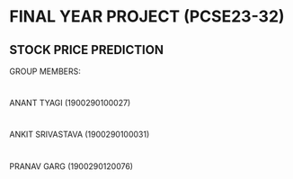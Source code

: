 # FINAL YEAR PROJECT (PCSE23-32) 

## STOCK PRICE PREDICTION 

GROUP MEMBERS:
#
ANANT TYAGI (1900290100027)
#
ANKIT SRIVASTAVA (1900290100031)
#
PRANAV GARG (1900290120076)
